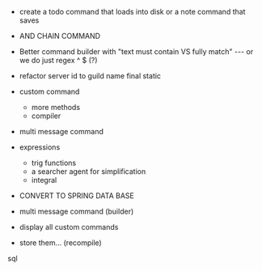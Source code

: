 * create a todo command that loads into disk or a note command that saves
* AND CHAIN COMMAND
* Better command builder with "text must contain VS fully match" --- or we do just regex ^ $ (?)
* refactor server id to guild name final static

* custom command
  * more methods
  * compiler

* multi message command

* expressions
  * trig functions
  * a searcher agent for simplification
  * integral

* CONVERT TO SPRING DATA BASE

* multi message command (builder)

* display all custom commands

* store them... (recompile)

sql
